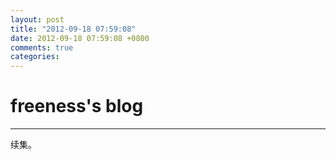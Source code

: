```yaml
---
layout: post
title: "2012-09-18 07:59:08"
date: 2012-09-18 07:59:08 +0800
comments: true
categories: 
---
```


# freeness's blog

----------

>
续集。